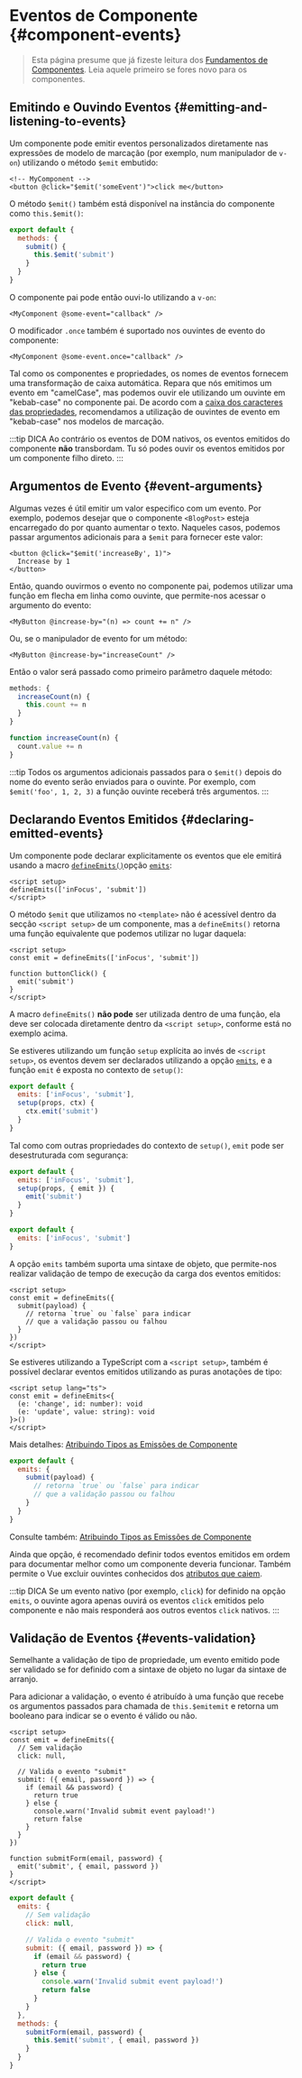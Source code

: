 <script setup>
import { onMounted } from 'vue'

if (typeof window !== 'undefined') {
  const hash = window.location.hash

  // The docs for v-model used to be part of this page. Attempt to redirect outdated links.
  const hashes = [
    '#usage-with-v-model',
    '#v-model-arguments',
    '#multiple-v-model-bindings',
    '#handling-v-model-modifiers'
  ]

  if (hashes.includes(hash)) {
    onMounted(() => {
      window.location = './v-model.html' + hash
    })
  }
}
</script>

# Eventos de Componente {#component-events}

> Esta página presume que já fizeste leitura dos [Fundamentos de Componentes](/guide/essentials/component-basics). Leia aquele primeiro se fores novo para os componentes.

<div class="options-api">
  <VueSchoolLink href="https://vueschool.io/lessons/defining-custom-events-emits" title="Aula Gratuita Sobre a Definição de Eventos Personalizados na Vue.js"/>
</div>

## Emitindo e Ouvindo Eventos {#emitting-and-listening-to-events}

Um componente pode emitir eventos personalizados diretamente nas expressões de modelo de marcação (por exemplo, num manipulador de `v-on`) utilizando o método `$emit` embutido:

```vue-html
<!-- MyComponent -->
<button @click="$emit('someEvent')">click me</button>
```

<div class="options-api">

O método `$emit()` também está disponível na instância do componente como `this.$emit()`:

```js
export default {
  methods: {
    submit() {
      this.$emit('submit')
    }
  }
}
```

</div>

O componente pai pode então ouvi-lo utilizando a `v-on`:

```vue-html
<MyComponent @some-event="callback" />
```

O modificador `.once` também é suportado nos ouvintes de evento do componente:

```vue-html
<MyComponent @some-event.once="callback" />
```

Tal como os componentes e propriedades, os nomes de eventos fornecem uma transformação de caixa automática. Repara que nós emitimos um evento em "camelCase", mas podemos ouvir ele utilizando um ouvinte em "kebab-case" no componente pai. De acordo com a [caixa dos caracteres das propriedades](/guide/components/props#prop-name-casing), recomendamos a utilização de ouvintes de evento em "kebab-case" nos modelos de marcação.

:::tip DICA
Ao contrário os eventos de DOM nativos, os eventos emitidos do componente **não** transbordam. Tu só podes ouvir os eventos emitidos por um componente filho direto.
:::

## Argumentos de Evento {#event-arguments}

Algumas vezes é útil emitir um valor especifico com um evento. Por exemplo, podemos desejar que o componente `<BlogPost>` esteja encarregado do por quanto aumentar o texto. Naqueles casos, podemos passar argumentos adicionais para a `$emit` para fornecer este valor:

```vue-html
<button @click="$emit('increaseBy', 1)">
  Increase by 1
</button>
```

Então, quando ouvirmos o evento no componente pai, podemos utilizar uma função em flecha em linha como ouvinte, que permite-nos acessar o argumento do evento:

```vue-html
<MyButton @increase-by="(n) => count += n" />
```

Ou, se o manipulador de evento for um método:

```vue-html
<MyButton @increase-by="increaseCount" />
```

Então o valor será passado como primeiro parâmetro daquele método:

<div class="options-api">

```js
methods: {
  increaseCount(n) {
    this.count += n
  }
}
```

</div>
<div class="composition-api">

```js
function increaseCount(n) {
  count.value += n
}
```

</div>

:::tip
Todos os argumentos adicionais passados para o `$emit()` depois do nome do evento serão enviados para o ouvinte. Por exemplo, com `$emit('foo', 1, 2, 3)` a função ouvinte receberá três argumentos.
:::

## Declarando Eventos Emitidos {#declaring-emitted-events}

Um componente pode declarar explicitamente os eventos que ele emitirá usando a <span class="composition-api">macro [`defineEmits()`](/api/sfc-script-setup#defineprops-defineemits)</span><span class="options-api">opção [`emits`](/api/options-state#emits)</span>:

<div class="composition-api">

```vue
<script setup>
defineEmits(['inFocus', 'submit'])
</script>
```

O método `$emit` que utilizamos no `<template>` não é acessível dentro da secção `<script setup>` de um componente, mas a `defineEmits()` retorna uma função equivalente que podemos utilizar no lugar daquela:

```vue
<script setup>
const emit = defineEmits(['inFocus', 'submit'])

function buttonClick() {
  emit('submit')
}
</script>
```

A macro `defineEmits()` **não pode** ser utilizada dentro de uma função, ela deve ser colocada diretamente dentro da `<script setup>`, conforme está no exemplo acima.

Se estiveres utilizando um função `setup` explícita ao invés de `<script setup>`, os eventos devem ser declarados utilizando a opção [`emits`](/api/options-state#emits), e a função `emit` é exposta no contexto de `setup()`:

```js
export default {
  emits: ['inFocus', 'submit'],
  setup(props, ctx) {
    ctx.emit('submit')
  }
}
```

Tal como com outras propriedades do contexto de `setup()`, `emit` pode ser desestruturada com segurança:

```js
export default {
  emits: ['inFocus', 'submit'],
  setup(props, { emit }) {
    emit('submit')
  }
}
```

</div>
<div class="options-api">

```js
export default {
  emits: ['inFocus', 'submit']
}
```

</div>

A opção `emits` também suporta uma sintaxe de objeto, que permite-nos realizar validação de tempo de execução da carga dos eventos emitidos:

<div class="composition-api">

```vue
<script setup>
const emit = defineEmits({
  submit(payload) {
    // retorna `true` ou `false` para indicar
    // que a validação passou ou falhou
  }
})
</script>
```

Se estiveres utilizando a TypeScript com a `<script setup>`, também é possível declarar eventos emitidos utilizando as puras anotações de tipo:

```vue
<script setup lang="ts">
const emit = defineEmits<{
  (e: 'change', id: number): void
  (e: 'update', value: string): void
}>()
</script>
```

Mais detalhes: [Atribuindo Tipos as Emissões de Componente](/guide/typescript/composition-api#typing-component-emits) <sup class="vt-badge ts" />

</div>
<div class="options-api">

```js
export default {
  emits: {
    submit(payload) {
      // retorna `true` ou `false` para indicar
      // que a validação passou ou falhou
    }
  }
}
```

Consulte também: [Atribuindo Tipos as Emissões de Componente](/guide/typescript/options-api#typing-component-emits) <sup class="vt-badge ts" />

</div>

Ainda que opção, é recomendado definir todos eventos emitidos em ordem para documentar melhor como um componente deveria funcionar. Também permite o Vue excluir ouvintes conhecidos dos [atributos que caiem](/guide/components/attrs#v-on-listener-inheritance).

:::tip DICA
Se um evento nativo (por exemplo, `click`) for definido na opção `emits`, o ouvinte agora apenas ouvirá os eventos `click` emitidos pelo componente e não mais responderá aos outros eventos `click` nativos.
:::

## Validação de Eventos {#events-validation}

Semelhante a validação de tipo de propriedade, um evento emitido pode ser validado se for definido com a sintaxe de objeto no lugar da sintaxe de arranjo.

Para adicionar a validação, o evento é atribuído à uma função que recebe os argumentos passados para chamada de <span class="options-api">`this.$emit`</span><span class="composition-api">`emit`</span> e retorna um booleano para indicar se o evento é válido ou não.

<div class="composition-api">

```vue
<script setup>
const emit = defineEmits({
  // Sem validação
  click: null,

  // Valida o evento "submit"
  submit: ({ email, password }) => {
    if (email && password) {
      return true
    } else {
      console.warn('Invalid submit event payload!')
      return false
    }
  }
})

function submitForm(email, password) {
  emit('submit', { email, password })
}
</script>
```

</div>
<div class="options-api">

```js
export default {
  emits: {
    // Sem validação
    click: null,

    // Valida o evento "submit"
    submit: ({ email, password }) => {
      if (email && password) {
        return true
      } else {
        console.warn('Invalid submit event payload!')
        return false
      }
    }
  },
  methods: {
    submitForm(email, password) {
      this.$emit('submit', { email, password })
    }
  }
}
```

</div>
